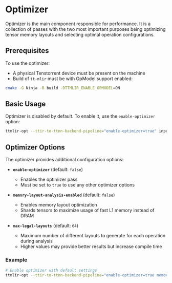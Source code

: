 # Optimizer

Optimizer is the main component responsible for performance. It is a collection of passes with the two most important purposes being optimizing tensor memory layouts and selecting optimal operation configurations.

## Prerequisites

To use the optimizer:
- A physical Tenstorrent device must be present on the machine
- Build of `tt-mlir` must be with OpModel support enabled:
```bash
cmake -G Ninja -B build -DTTMLIR_ENABLE_OPMODEL=ON
```

## Basic Usage

Optimizer is disabled by default. To enable it, use the `enable-optimizer` option:
```bash
ttmlir-opt --ttir-to-ttnn-backend-pipeline="enable-optimizer=true" input.mlir
```

## Optimizer Options

The optimizer provides additional configuration options:

- **`enable-optimizer`** (default: `false`)
  - Enables the optimizer pass
  - Must be set to `true` to use any other optimizer options

- **`memory-layout-analysis-enabled`** (default: `false`)
  - Enables memory layout optimization
  - Shards tensors to maximize usage of fast L1 memory instead of DRAM

- **`max-legal-layouts`** (default: `64`)
  - Maximum number of different layouts to generate for each operation during analysis
  - Higher values may provide better results but increase compile time

### Example

```bash
# Enable optimizer with default settings
ttmlir-opt --ttir-to-ttnn-backend-pipeline="enable-optimizer=true memory-layout-analysis-enabled=true max-legal-layouts=8" input.mlir
```
